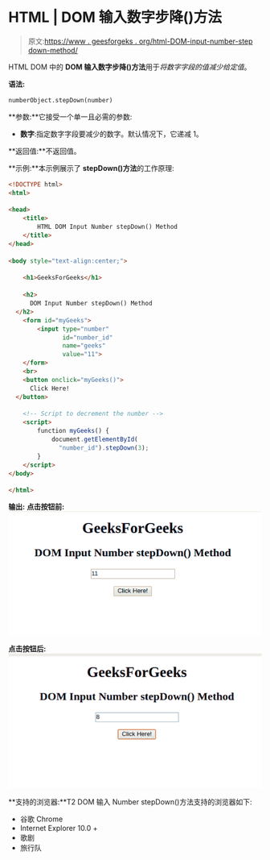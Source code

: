 # HTML | DOM 输入数字步降()方法

> 原文:[https://www . geesforgeks . org/html-DOM-input-number-step down-method/](https://www.geeksforgeeks.org/html-dom-input-number-stepdown-method/)

HTML DOM 中的 **DOM 输入数字步降()方法**用于*将数字字段的值减少给定值*。

**语法:**

```html
numberObject.stepDown(number)
```

**参数:**它接受一个单一且必需的参数:

*   **数字**:指定数字字段要减少的数字。默认情况下，它递减 1。

**返回值:**不返回值。

**示例:**本示例展示了 **stepDown()方法**的工作原理:

```html
<!DOCTYPE html>
<html>

<head>
    <title>
        HTML DOM Input Number stepDown() Method
    </title>
</head>

<body style="text-align:center;">

    <h1>GeeksForGeeks</h1>

    <h2>
      DOM Input Number stepDown() Method
  </h2>
    <form id="myGeeks">
        <input type="number" 
               id="number_id" 
               name="geeks" 
               value="11">
    </form>
    <br>
    <button onclick="myGeeks()">
      Click Here!
  </button>

    <!-- Script to decrement the number -->
    <script>
        function myGeeks() {
            document.getElementById(
              "number_id").stepDown(3);
        }
    </script>
</body>

</html>
```

**输出:**
**点击按钮前:**
![](img/7b5b5463d815d6410708c7ae13ee172b.png)

**点击按钮后:**
![](img/093e365837e029759bffacf44a68c9c9.png)

**支持的浏览器:**T2 DOM 输入 Number stepDown()方法支持的浏览器如下:

*   谷歌 Chrome
*   Internet Explorer 10.0 +
*   歌剧
*   旅行队